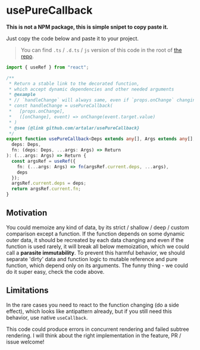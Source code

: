 # usePureCallback

**This is not a NPM package, this is simple snipet to copy paste it.**

Just copy the code below and paste it to your project.

> You can find `.ts` / `.d.ts` / `js` version of this code in the root of [the repo](https://github.com/artalar/usePureCallback).

```ts
import { useRef } from "react";

/**
 * Return a stable link to the decorated function,
 * which accept dynamic dependencies and other needed arguments
 * @example
 * // `handleChange` will always same, even if `props.onChange` changing.
 * const handleChange = usePureCallback(
 *   [props.onChange],
 *   ([onChange], event) => onChange(event.target.value)
 * )
 * @see {@link github.com/artalar/usePureCallback}
 */
export function usePureCallback<Deps extends any[], Args extends any[], Return>(
  deps: Deps,
  fn: (deps: Deps, ...args: Args) => Return
): (...args: Args) => Return {
  const argsRef = useRef({
    fn: (...args: Args) => fn(argsRef.current.deps, ...args),
    deps
  });
  argsRef.current.deps = deps;
  return argsRef.current.fn;
}
```

## Motivation

You could memoize any kind of data, by its strict / shallow / deep / custom comparison except a function. If the function depends on some dynamic outer data, it should be recreated by each data changing and even if the function is used rarely, it will break all below memoization, which we could call a **parasite immutability**.
To prevent this harmful behavior, we should separate 'dirty' data and function logic to mutable reference and pure function, which depend only on its arguments. The funny thing - we could do it super easy, check the code above.

## Limitations

In the rare cases you need to react to the function changing (do a side effect), which looks like antipattern already, but if you still need this behavior, use native `useCallback`.

This code could produce errors in concurrent rendering and failed subtree rendering. I will think about the right implementation in the feature, PR / issue welcome!
